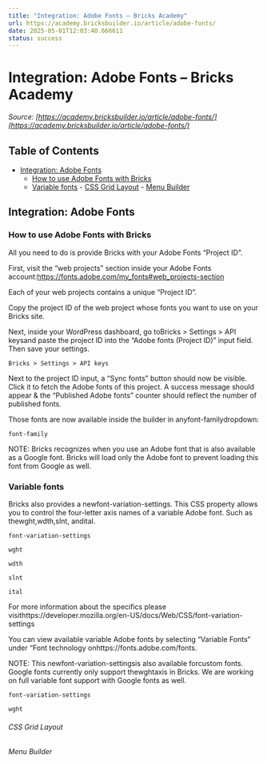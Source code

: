```yaml
---
title: "Integration: Adobe Fonts – Bricks Academy"
url: https://academy.bricksbuilder.io/article/adobe-fonts/
date: 2025-05-01T12:03:40.666611
status: success
---
```


# Integration: Adobe Fonts – Bricks Academy

*Source: [https://academy.bricksbuilder.io/article/adobe-fonts/](https://academy.bricksbuilder.io/article/adobe-fonts/)*

## Table of Contents

- [Integration: Adobe Fonts](#integration-adobe-fonts)
  - [How to use Adobe Fonts with Bricks](#how-to-use-adobe-fonts-with-bricks)
  - [Variable fonts](#variable-fonts)
        - [CSS Grid Layout](#css-grid-layout)
        - [Menu Builder](#menu-builder)

## Integration: Adobe Fonts

### How to use Adobe Fonts with Bricks

All you need to do is provide Bricks with your Adobe Fonts “Project ID”.

First, visit the “web projects” section inside your Adobe Fonts account:https://fonts.adobe.com/my_fonts#web_projects-section

Each of your web projects contains a unique “Project ID”.

Copy the project ID of the web project whose fonts you want to use on your Bricks site.

Next, inside your WordPress dashboard, go toBricks > Settings > API keysand paste the project ID into the “Adobe fonts (Project ID)” input field. Then save your settings.

`Bricks > Settings > API keys`

Next to the project ID input, a “Sync fonts” button should now be visible. Click it to fetch the Adobe fonts of this project. A success message should appear & the “Published Adobe fonts” counter should reflect the number of published fonts.

Those fonts are now available inside the builder in anyfont-familydropdown:

`font-family`

NOTE: Bricks recognizes when you use an Adobe font that is also available as a Google font. Bricks will load only the Adobe font to prevent loading this font from Google as well.

### Variable fonts

Bricks also provides a newfont-variation-settings. This CSS property allows you to control the four-letter axis names of a variable Adobe font. Such as thewght,wdth,slnt, andital.

`font-variation-settings`

`wght`

`wdth`

`slnt`

`ital`

For more information about the specifics please visithttps://developer.mozilla.org/en-US/docs/Web/CSS/font-variation-settings

You can view available variable Adobe fonts by selecting “Variable Fonts” under “Font technology onhttps://fonts.adobe.com/fonts.

NOTE: This newfont-variation-settingsis also available forcustom fonts. Google fonts currently only support thewghtaxis in Bricks. We are working on full variable font support with Google fonts as well.

`font-variation-settings`

`wght`

###### CSS Grid Layout

###### Menu Builder


